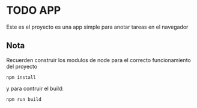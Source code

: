 # TODO APP

Este es el proyecto es una app simple para anotar tareas en el navegador

## Nota

Recuerden construir los modulos de node para el correcto funcionamiento del proyecto
```
npm install
```

y para contruir el build:

```
npm run build
```
